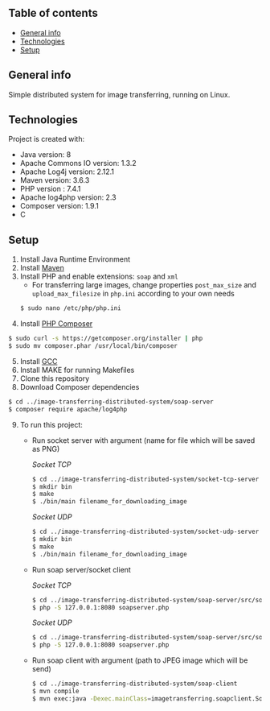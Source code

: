 ## Table of contents
* [General info](#general-info)
* [Technologies](#technologies)
* [Setup](#setup)

## General info
Simple distributed system for image transferring, running on Linux.

## Technologies
Project is created with:
* Java version: 8
* Apache Commons IO version: 1.3.2
* Apache Log4j version: 2.12.1
* Maven version: 3.6.3
* PHP version : 7.4.1
* Apache log4php version: 2.3
* Composer version: 1.9.1
* C

## Setup
1. Install Java Runtime Environment
2. Install [Maven](https://maven.apache.org/install.html)
3. Install PHP and enable extensions: `soap` and `xml`
   - For transferring large images, change properties `post_max_size` and `upload_max_filesize` in `php.ini` according to your own needs
   ```bash
   $ sudo nano /etc/php/php.ini
   ```
4. Install [PHP Composer](https://getcomposer.org)
```bash
$ sudo curl -s https://getcomposer.org/installer | php
$ sudo mv composer.phar /usr/local/bin/composer
```
5. Install [GCC](https://gcc.gnu.org)
6. Install MAKE for running Makefiles
7. Clone this repository
8. Download Composer dependencies
```bash
$ cd ../image-transferring-distributed-system/soap-server
$ composer require apache/log4php
```
9. To run this project:
    - Run socket server with argument (name for file which will be saved as PNG)
    
        *Socket TCP*
        ```bash
        $ cd ../image-transferring-distributed-system/socket-tcp-server
        $ mkdir bin
        $ make
        $ ./bin/main filename_for_downloading_image
        ```
        *Socket UDP*
        ```bash
        $ cd ../image-transferring-distributed-system/socket-udp-server
        $ mkdir bin
        $ make
        $ ./bin/main filename_for_downloading_image
        ```
    - Run soap server/socket client
    
        *Socket TCP*
        ```bash
        $ cd ../image-transferring-distributed-system/soap-server/src/socket/tcp
        $ php -S 127.0.0.1:8080 soapserver.php
        ```
        *Socket UDP*
        ```bash
        $ cd ../image-transferring-distributed-system/soap-server/src/socket/udp
        $ php -S 127.0.0.1:8080 soapserver.php
        ```
    - Run soap client with argument (path to JPEG image which will be send)
        ```bash
        $ cd ../image-transferring-distributed-system/soap-client
        $ mvn compile
        $ mvn exec:java -Dexec.mainClass=imagetransferring.soapclient.SoapClient -Dexec.args='/path/to/image.jpg'
        ```
